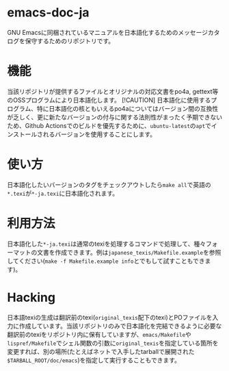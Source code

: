 # emacs-doc-ja
GNU Emacsに同梱されているマニュアルを日本語化するためのメッセージカタログを保守するためのリポジトリです。

# 機能
当該リポジトリが提供するファイルとオリジナルの対応文書をpo4a, gettext等のOSSプログラムにより日本語化します。
[!CAUTION]
日本語化に使用するプログラム、特に日本語化の核ともいえるpo4aについてはバージョン間の互換性が乏しく、更に新たなバージョンの付与に関する法則性がまったく予期できないため、Github Actionsでのビルドを優先するために、`ubuntu-latest`の`apt`でインストールされるバージョンを使用することにします。

# 使い方
日本語化したいバージョンのタグをチェックアウトしたら`make all`で英語の`*.texi`が`*-ja.texi`に日本語化されます。

# 利用方法
日本語化した`*-ja.texi`は通常のtexiを処理するコマンドで処理して、種々フォーマットの文書を作成できます。例は`japanese_texis/Makefile.example`を参照してください(`make -f Makefile.example info`とでもして試すこともできます)。

# Hacking
日本語texiの生成は翻訳前のtexi(`original_texis`配下のtexi)とPOファイルを入力に作成しています。当該リポジトリのみで日本語化を完結できるように必要な翻訳前のtexiをリポジトリ内に保有していますが、`emacs/Makefile`や`lispref/Makefile`でシェル関数の引数に`original_texis`を指定している箇所を変更すれば、別の場所(たとえばネットで入手したtarballで展開された`$TARBALL_ROOT/doc/emacs`)を指定して実行することもできます。
